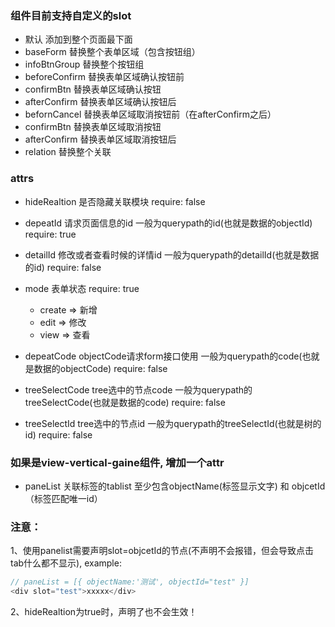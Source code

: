 ### 组件目前支持自定义的slot
- 默认 添加到整个页面最下面
- baseForm 替换整个表单区域（包含按钮组）
- infoBtnGroup 替换整个按钮组
- beforeConfirm 替换表单区域确认按钮前
- confirmBtn 替换表单区域确认按钮
- afterConfirm 替换表单区域确认按钮后
- befornCancel 替换表单区域取消按钮前（在afterConfirm之后）
- confirmBtn 替换表单区域取消按钮
- afterConfirm 替换表单区域取消按钮后
- relation 替换整个关联

### attrs
- hideRealtion 是否隐藏关联模块 require: false
- depeatId 请求页面信息的id 一般为querypath的id(也就是数据的objectId) require: true
- detailId 修改或者查看时候的详情id 一般为querypath的detailId(也就是数据的id) require: false
- mode 表单状态 require: true
   - create => 新增
   - edit => 修改
   - view => 查看

- depeatCode objectCode请求form接口使用 一般为querypath的code(也就是数据的objectCode) require: false
- treeSelectCode tree选中的节点code 一般为querypath的treeSelectCode(也就是数据的code) require: false
- treeSelectId tree选中的节点id 一般为querypath的treeSelectId(也就是树的id) require: false

### 如果是view-vertical-gaine组件, 增加一个attr
- paneList 关联标签的tablist 至少包含objectName(标签显示文字) 和 objcetId（标签匹配唯一id）

### 注意：
1、使用panelist需要声明slot=objcetId的节点(不声明不会报错，但会导致点击tab什么都不显示), example:
```javascript
// paneList = [{ objectName:'测试', objectId="test" }]
<div slot="test">xxxxx</div>
```

2、hideRealtion为true时，声明了也不会生效！
